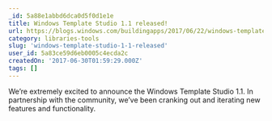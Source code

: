 ```yaml
---
_id: 5a88e1abbd6dca0d5f0d1e1e
title: Windows Template Studio 1.1 released!
url: https://blogs.windows.com/buildingapps/2017/06/22/windows-template-studio-1-1-released/#GdyuKOULxmSDIeMS.97
category: libraries-tools
slug: 'windows-template-studio-1-1-released'
user_id: 5a83ce59d6eb0005c4ecda2c
createdOn: '2017-06-30T01:59:29.000Z'
tags: []
---
```


We’re extremely excited to announce the Windows Template Studio 1.1. In partnership with the community, we’ve been cranking out and iterating new features and functionality. 
